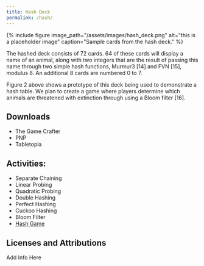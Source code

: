 ```yaml
---
title: Hash Deck
permalink: /hash/
---
```


{% include figure image_path="/assets/images/hash_deck.png" alt="this is a placeholder image" caption="Sample cards from the hash deck." %}

The hashed deck consists of 72 cards. 64 of these cards will display a name of
an animal, along with two integers that are the result of passing this name
through two simple hash functions, Murmur3 [14] and FVN [15], modulus 8. An
additional 8 cards are numbered 0 to 7.

Figure 2 above shows a prototype of
this deck being used to demonstrate a hash table. We plan to create a game
where players determine which animals are threatened with extinction through
using a Bloom filter [16].

## Downloads

* The Game Crafter
* PNP
* Tabletopia

## Activities:
* Separate Chaining
* Linear Probing
* Quadratic Probing
* Double Hashing
* Perfect Hashing
* Cuckoo Hashing
* Bloom Filter
* [Hash Game]({{site.baseurl}}/hashgame/)

## Licenses and Attributions

Add Info Here

